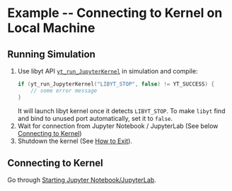 # Example -- Connecting to Kernel on Local Machine

## Running Simulation

1. Use libyt API [`yt_run_JupyterKernel`](../../libyt-api/yt_run_jupyterkernel.md#yt_run_jupyterkernel) in simulation and compile:
   ```c++
   if (yt_run_JupyterKernel("LIBYT_STOP", false) != YT_SUCCESS) {
       // some error message
   }
   ```
   It will launch libyt kernel once it detects `LIBYT_STOP`.
   To make `libyt` find and bind to unused port automatically, set it to `false`.
2. Wait for connection from Jupyter Notebook / JupyterLab (See below [Connecting to Kernel](#connecting-to-kernel))
3. Shutdown the kernel (See [How to Exit](./frontend.md#how-to-exit)). 

## Connecting to Kernel

Go through [Starting Jupyter Notebook/JupyterLab](./jupyter-notebook-access.md#starting-jupyter-notebookjupyterlab).
